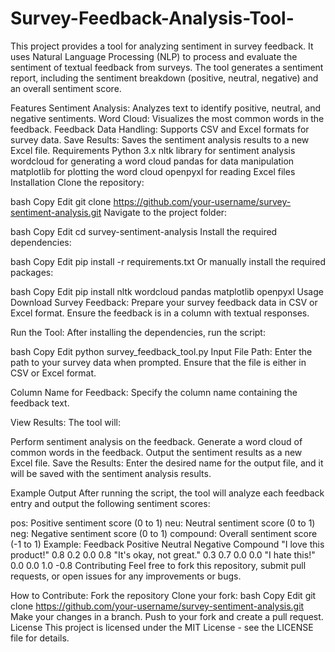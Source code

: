 # Survey-Feedback-Analysis-Tool-

This project provides a tool for analyzing sentiment in survey feedback. It uses Natural Language Processing (NLP) to process and evaluate the sentiment of textual feedback from surveys. The tool generates a sentiment report, including the sentiment breakdown (positive, neutral, negative) and an overall sentiment score.

Features
Sentiment Analysis: Analyzes text to identify positive, neutral, and negative sentiments.
Word Cloud: Visualizes the most common words in the feedback.
Feedback Data Handling: Supports CSV and Excel formats for survey data.
Save Results: Saves the sentiment analysis results to a new Excel file.
Requirements
Python 3.x
nltk library for sentiment analysis
wordcloud for generating a word cloud
pandas for data manipulation
matplotlib for plotting the word cloud
openpyxl for reading Excel files
Installation
Clone the repository:

bash
Copy
Edit
git clone https://github.com/your-username/survey-sentiment-analysis.git
Navigate to the project folder:

bash
Copy
Edit
cd survey-sentiment-analysis
Install the required dependencies:

bash
Copy
Edit
pip install -r requirements.txt
Or manually install the required packages:

bash
Copy
Edit
pip install nltk wordcloud pandas matplotlib openpyxl
Usage
Download Survey Feedback: Prepare your survey feedback data in CSV or Excel format. Ensure the feedback is in a column with textual responses.

Run the Tool: After installing the dependencies, run the script:

bash
Copy
Edit
python survey_feedback_tool.py
Input File Path: Enter the path to your survey data when prompted. Ensure that the file is either in CSV or Excel format.

Column Name for Feedback: Specify the column name containing the feedback text.

View Results: The tool will:

Perform sentiment analysis on the feedback.
Generate a word cloud of common words in the feedback.
Output the sentiment results as a new Excel file.
Save the Results: Enter the desired name for the output file, and it will be saved with the sentiment analysis results.

Example Output
After running the script, the tool will analyze each feedback entry and output the following sentiment scores:

pos: Positive sentiment score (0 to 1)
neu: Neutral sentiment score (0 to 1)
neg: Negative sentiment score (0 to 1)
compound: Overall sentiment score (-1 to 1)
Example:
Feedback	Positive	Neutral	Negative	Compound
"I love this product!"	0.8	0.2	0.0	0.8
"It's okay, not great."	0.3	0.7	0.0	0.0
"I hate this!"	0.0	0.0	1.0	-0.8
Contributing
Feel free to fork this repository, submit pull requests, or open issues for any improvements or bugs.

How to Contribute:
Fork the repository
Clone your fork:
bash
Copy
Edit
git clone https://github.com/your-username/survey-sentiment-analysis.git
Make your changes in a branch.
Push to your fork and create a pull request.
License
This project is licensed under the MIT License - see the LICENSE file for details.

